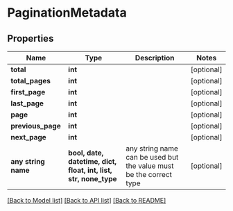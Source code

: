 # PaginationMetadata


## Properties
Name | Type | Description | Notes
------------ | ------------- | ------------- | -------------
**total** | **int** |  | [optional] 
**total_pages** | **int** |  | [optional] 
**first_page** | **int** |  | [optional] 
**last_page** | **int** |  | [optional] 
**page** | **int** |  | [optional] 
**previous_page** | **int** |  | [optional] 
**next_page** | **int** |  | [optional] 
**any string name** | **bool, date, datetime, dict, float, int, list, str, none_type** | any string name can be used but the value must be the correct type | [optional]

[[Back to Model list]](../README.md#documentation-for-models) [[Back to API list]](../README.md#documentation-for-api-endpoints) [[Back to README]](../README.md)


